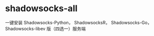 # shadowsocks-all
一键安装 Shadowsocks-Python， ShadowsocksR， Shadowsocks-Go， Shadowsocks-libev 版（四选一）服务端
